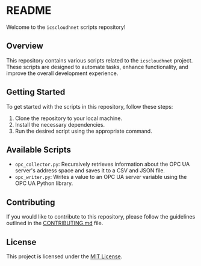 # README

Welcome to the `icscloudhnet` scripts repository!

## Overview

This repository contains various scripts related to the `icscloudhnet` project. These scripts are designed to automate tasks, enhance functionality, and improve the overall development experience.

## Getting Started

To get started with the scripts in this repository, follow these steps:

1. Clone the repository to your local machine.
2. Install the necessary dependencies.
3. Run the desired script using the appropriate command.

## Available Scripts

- `opc_collector.py`:  Recursively retrieves information about the OPC UA server's address space and saves it to a CSV and JSON file.
- `opc_writer.py`:  Writes a value to an OPC UA server variable using the OPC UA Python library.

## Contributing

If you would like to contribute to this repository, please follow the guidelines outlined in the [CONTRIBUTING.md](../CONTRIBUTING.md) file.

## License

This project is licensed under the [MIT License](../LICENSE).
